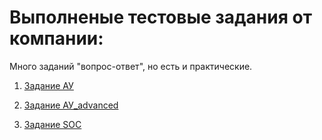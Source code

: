 # Выполненые тестовые задания от компании:
Много заданий "вопрос-ответ", но есть и практические.
1) [Задание АУ](https://docs.google.com/document/d/1VhrLwpvA8Op5ee-kOyfCvyRGNre0rhGP/edit?usp=sharing&ouid=101458496184539256107&rtpof=true&sd=true)

2) [Задание АУ_advanced](https://docs.google.com/document/d/1OcQmYBPADp7pb1yI4aVmkAxZFZUbhTw3/edit?usp=sharing&ouid=101458496184539256107&rtpof=true&sd=true)

3) [Задание SOC](https://docs.google.com/document/d/16uymYy7YYlvFFKlGvP5-8vseRqivqWyX/edit?usp=sharing&ouid=101458496184539256107&rtpof=true&sd=true)
